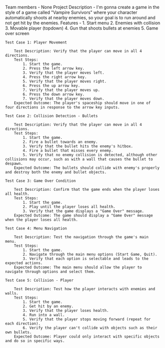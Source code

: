 Team members - None
Project Description - I'm gonna create a game in the style of a game called "Vampire Survivors" where your character automatically shoots at nearby enemies, so your goal is to run around and not get hit by the enemies.
Features - 1. Start menu 2. Enemies with collision 3. Movable player (topdown) 4. Gun that shoots bullets at enemies 5. Game over screen

    Test Case 1: Player Movement

        Test Description: Verify that the player can move in all 4 directions.
        Test Steps:
            1. Start the game.
            2. Press the left arrow key.
            3. Verify that the player moves left.
            4. Press the right arrow key.
            5. Verify that the player moves right.
            6. Press the up arrow key.
            7. Verify that the player moves up.
            6. Press the down arrow key.
            7. Verify that the player moves down.
        Expected Outcome: The player's spaceship should move in one of four directions in response to the arrow key inputs.

    Test Case 2: Collision Detection - Bullets

        Test Description: Verify that the player can move in all 4 directions.
        Test Steps:
            1. Start the game.
            2. Fire a bullet towards an enemy.
            3. Verify that the bullet hits the enemy's hitbox.
            4. Fire a bullet that misses every enemy.
            5. Verify that no enemy collision is detected, although other collisions may occur, such as with a wall that causes the bullet to despawn.
        Expected Outcome: The bullets should collide with enemy's properly and destroy both the enemy and bullet objects.

    Test Case 3: Game Over Condition

        Test Description: Confirm that the game ends when the player loses all health.
        Test Steps:
            1. Start the game.
            2. Play until the player loses all health.
            3. Verify that the game displays a "Game Over" message.
        Expected Outcome: The game should display a "Game Over" message when the player loses all health.
    
    Test Case 4: Menu Navigation

        Test Description: Test the navigation through the game's main menu.
        Test Steps:
            1. Start the game.
            2. Navigate through the main menu options (Start Game, Quit).
            3. Verify that each option is selectable and leads to the expected actions.
        Expected Outcome: The main menu should allow the player to navigate through options and select them.

    Test Case 5: Collision - Player

        Test Description: Test how the player interacts with enemies and walls.
        Test Steps:
            1. Start the game.
            2. Get hit by an enemy.
            3. Verify that the player loses health.
            4. Run into a wall.
            5. Verify that the player stops moving forward (repeat for each direction).
            6. Verify the player can't collide with objects such as their own bullets.
        Expected Outcome: Player could only interact with specific objects and do so in specific ways.
